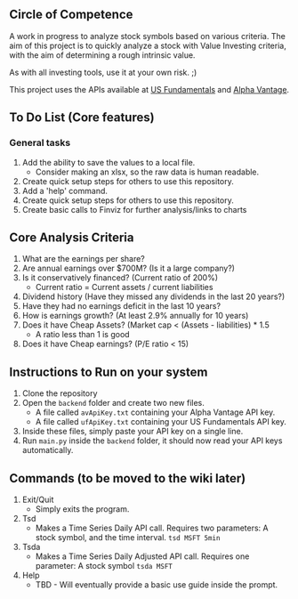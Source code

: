 ## Circle of Competence
A work in progress to analyze stock symbols based on various criteria.
The aim of this project is to quickly analyze a stock with Value Investing
criteria, with the aim of determining a rough intrinsic value.

As with all investing tools, use it at your own risk. ;)

This project uses the APIs available at [US Fundamentals](https://www.usfundamentals.com/) and [Alpha Vantage](https://www.alphavantage.co/).

## To Do List (Core features)
### General tasks
1. Add the ability to save the values to a local file.
    * Consider making an xlsx, so the raw data is human readable.
2. Create quick setup steps for others to use this repository.
3. Add a 'help' command.
4. Create quick setup steps for others to use this repository.
5. Create basic calls to Finviz for further analysis/links to charts

## Core Analysis Criteria
1. What are the earnings per share?
2. Are annual earnings over $700M? (Is it a large company?)
3. Is it conservatively financed? (Current ratio of 200%)
	* Current ratio = Current assets / current liabilities
4. Dividend history (Have they missed any dividends in the last 20 years?)
5. Have they had no earnings deficit in the last 10 years?
6. How is earnings growth? (At least 2.9% annually for 10 years)
7. Does it have Cheap Assets? (Market cap < (Assets - liabilities) * 1.5
	* A ratio less than 1 is good
8. Does it have Cheap earnings? (P/E ratio < 15)

## Instructions to Run on your system
1. Clone the repository
2. Open the `backend` folder and create two new files.
    * A file called `avApiKey.txt` containing your Alpha Vantage API key.
    * A file called `ufApiKey.txt` containing your US Fundamentals API key.
3. Inside these files, simply paste your API key on a single line.
4. Run `main.py` inside the `backend` folder, it should now read your API keys automatically.

## Commands (to be moved to the wiki later)
1. Exit/Quit
    * Simply exits the program.
2. Tsd
    * Makes a Time Series Daily API call. Requires two parameters:
    A stock symbol, and the time interval.
    `tsd MSFT 5min`
3. Tsda
    * Makes a Time Series Daily Adjusted API call. Requires one parameter:
    A stock symbol
    `tsda MSFT`
4. Help
    * TBD - Will eventually provide a basic use guide inside the prompt.